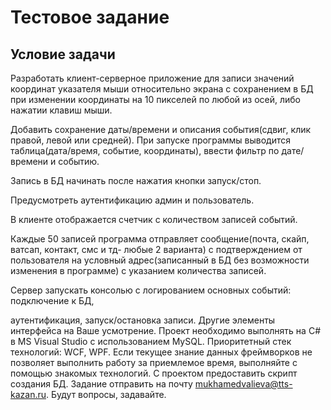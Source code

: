 # Тестовое задание

## Условие задачи

Разработать клиент-серверное приложение для записи значений координат указателя мыши относительно экрана с сохранением в БД при изменении координаты на 10 пикселей по любой из осей, либо нажатии клавиш мыши.

Добавить сохранение даты/времени и описания события(сдвиг, клик правой, левой или средней).
При запуске программы выводится таблица(дата/время, событие, координаты), ввести фильтр по дате/времени и событию.

Запись в БД начинать после нажатия кнопки запуск/стоп.

Предусмотреть аутентификацию админ и пользователь.

В клиенте отображается счетчик с количеством записей событий.

Каждые 50 записей программа отправляет сообщение(почта, скайп, ватсап, контакт, смс  и тд- любые 2 варианта) с подтверждением от пользователя на условный адрес(записанный в БД без возможности изменения в программе) с указанием количества записей.

Сервер запускать консолью с логированием основных событий: 
подключение к БД,

аутентификация,
запуск/остановка записи.
Другие элементы интерфейса на Ваше усмотрение. Проект необходимо выполнять на C# в MS Visual Studio с использованием MySQL.
Приоритетный стек технологий: WCF, WPF.  Если текущее знание данных фреймворков не позволяет выполнить работу за приемлемое время, выполняйте с помощью знакомых технологий.
C проектом предоставить скрипт создания БД. 
Задание отправить на почту mukhamedvalieva@tts-kazan.ru. Будут вопросы, задавайте.

